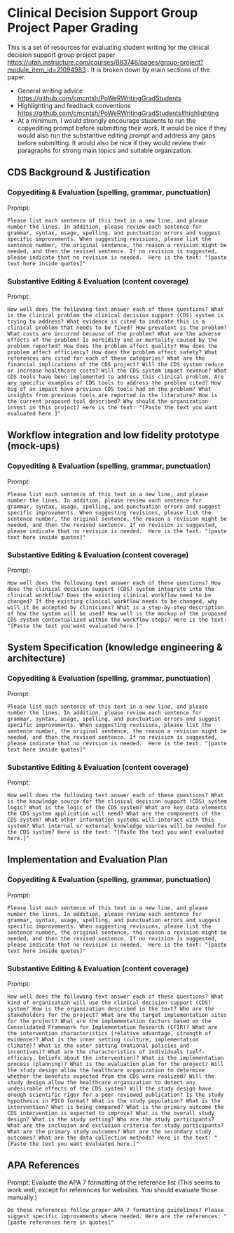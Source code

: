 # Clinical Decision Support Group Project Paper Grading

This is a set of resources for evaluating student writing for the clinical decision support group project paper https://utah.instructure.com/courses/883746/pages/group-project?module_item_id=21094983 . It is broken down by main sections of the paper.

* General writing advice https://github.com/cmcntsh/PoWeRWritingGradStudents
* Highlighting and feedback conventions https://github.com/cmcntsh/PoWeRWritingGradStudents#highlighting
* At a minimum, I would strongly encourage students to run the copyediting prompt before submitting their work. It would be nice if they would also run the substantive editing prompt and address any gaps before submitting. It would also be nice if they would review their paragraphs for strong main topics and suitable organization.

## CDS Background & Justification

### Copyediting & Evaluation (spelling, grammar, punctuation)

Prompt:

```
Please list each sentence of this text in a new line, and please number the lines. In addition, please review each sentence for grammar, syntax, usage, spelling, and punctuation errors and suggest specific improvements. When suggesting revisions, please list the sentence number, the original sentence, the reason a revision might be needed, and then the revised sentence. If no revision is suggested, please indicate that no revision is needed.  Here is the text: "[paste text here inside quotes]"
```

### Substantive Editing & Evaluation (content coverage)

Prompt:

```
How well does the following text answer each of these questions? What is the clinical problem the clinical decision support (CDS) system is trying to address? What evidence is cited to indicate this is a clinical problem that needs to be fixed? How prevalent is the problem? What costs are incurred because of the problem? What are the adverse effects of the problem? Is morbidity and or mortality caused by the problem reported? How does the problem affect quality? How does the problem affect efficiency? How does the problem affect safety? What references are cited for each of these categories? What are the financial implications of the CDS project? Will the CDS system reduce or increase healthcare costs? Will the CDS system impact revenue? What CDS tools have been implemented to address this clinical problem. Are any specific examples of CDS tools to address the problem cited? How big of an impact have previous CDS tools had on the problem? What insights from previous tools are reported in the literature? How is the current proposed tool described? Why should the organization invest in this project? Here is the text: "[Paste the text you want evaluated here.]"
```

## Workflow integration and low fidelity prototype (mock-ups)

### Copyediting & Evaluation (spelling, grammar, punctuation)

Prompt:

```
Please list each sentence of this text in a new line, and please number the lines. In addition, please review each sentence for grammar, syntax, usage, spelling, and punctuation errors and suggest specific improvements. When suggesting revisions, please list the sentence number, the original sentence, the reason a revision might be needed, and then the revised sentence. If no revision is suggested, please indicate that no revision is needed.  Here is the text: "[paste text here inside quotes]"
```

### Substantive Editing & Evaluation (content coverage)

Prompt:

```
How well does the following text answer each of these questions? How does the clinical decision support (CDS) system integrate into the clinical workflow? Does the existing clinical workflow need to be changed? If the existing clinical workflow needs to be changed, why will it be accepted by clinicians? What is a step-by-step description of how the system will be used? How well is the mockup of the proposed CDS system contextualized within the workflow steps? Here is the text: "[Paste the text you want evaluated here.]"
```

## System Specification (knowledge engineering & architecture)

### Copyediting & Evaluation (spelling, grammar, punctuation)

Prompt:

```
Please list each sentence of this text in a new line, and please number the lines. In addition, please review each sentence for grammar, syntax, usage, spelling, and punctuation errors and suggest specific improvements. When suggesting revisions, please list the sentence number, the original sentence, the reason a revision might be needed, and then the revised sentence. If no revision is suggested, please indicate that no revision is needed.  Here is the text: "[paste text here inside quotes]"
```

### Substantive Editing & Evaluation (content coverage)

Prompt:

```
How well does the following text answer each of these questions? What is the knowledge source for the clinical decision support (CDS) system logic? What is the logic of the CDS system? What are key data elements the CDS system application will need? What are the components of the CDS system? What other information systems will interact with this system? What internal or external knowledge sources will be needed for the CDS system? Here is the text: "[Paste the text you want evaluated here.]"
```

## Implementation and Evaluation Plan

### Copyediting & Evaluation (spelling, grammar, punctuation)

Prompt:

```
Please list each sentence of this text in a new line, and please number the lines. In addition, please review each sentence for grammar, syntax, usage, spelling, and punctuation errors and suggest specific improvements. When suggesting revisions, please list the sentence number, the original sentence, the reason a revision might be needed, and then the revised sentence. If no revision is suggested, please indicate that no revision is needed.  Here is the text: "[paste text here inside quotes]"
```

### Substantive Editing & Evaluation (content coverage)

Prompt:

```
How well does the following text answer each of these questions? What kind of organization will use the clinical decision support (CDS) system? How is the organization described in the text? Who are the stakeholders for the project? What are the target implementation sites for the project? What are the implementation factors based on the Consolidated Framework for Implementation Research (CFIR)? What are the intervention characteristics (relative advantage, strength of evidence)? What is the inner setting (culture, implementation climate)? What is the outer setting (national policies and incentives)? What are the characteristics of individuals (self-efficacy, beliefs about the intervention)? What is the implementation process (planning)? What is the evaluation plan for the project? Will the study design allow the healthcare organization to determine whether the benefits expected from the CDS were realized? Will the study design allow the healthcare organization to detect any undesirable effects of the CDS system? Will the study design have enough scientific rigor for a peer-reviewed publication? Is the study hypothesis in PICO format? What is the study population? What is the intervention? What is being compared? What is the primary outcome the CDS intervention is expected to improve? What is the overall study design? What is the study setting? Who are the study participants? What are the inclusion and exclusion criteria for study participants? What are the primary study outcomes? What are the secondary study outcomes? What are the data collection methods? Here is the text: "[Paste the text you want evaluated here.]"
```

## APA References

Prompt: Evaluate the APA 7 formatting of the reference list (This seems to work well, except for references for websites. You should evaluate those manually.)

```
Do these references follow proper APA 7 formatting guidelines? Please suggest specific improvements where needed. Here are the references: "[paste references here in quotes]"
```

